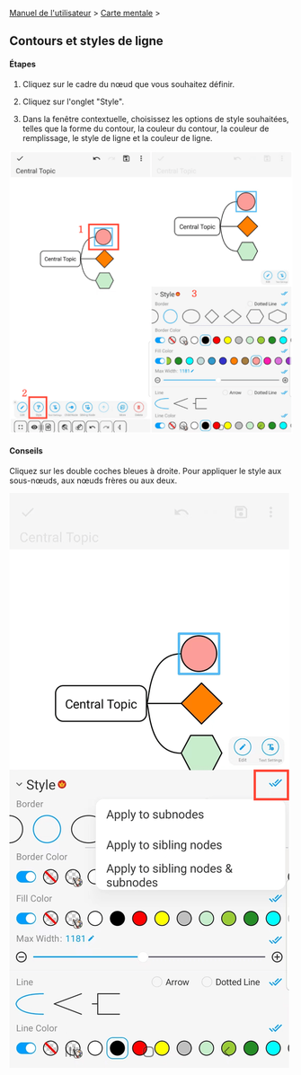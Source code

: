 [Manuel de l'utilisateur](/dragonnest/drawnote/manual/fr) > [Carte mentale](/dragonnest/drawnote/manual/fr/mind_mapping) >

Contours et styles de ligne
---
#### Étapes

1. Cliquez sur le cadre du nœud que vous souhaitez définir.

2. Cliquez sur l'onglet "Style".

3. Dans la fenêtre contextuelle, choisissez les options de style souhaitées, telles que la forme du contour, la couleur du contour, la couleur de remplissage, le style de ligne et la couleur de ligne.

![Contours et styles de ligne](imgs/border_and_line_style.png)

#### Conseils
Cliquez sur les double coches bleues à droite. Pour appliquer le style aux sous-nœuds, aux nœuds frères ou aux deux.

![Contours et styles de ligne](imgs/border_and_line_style1.png)